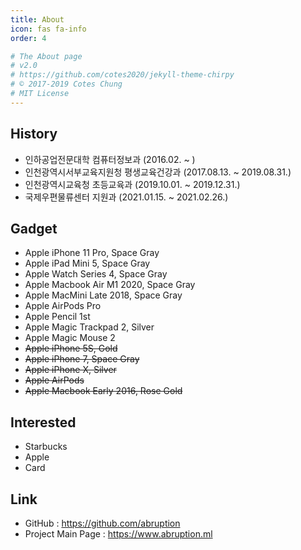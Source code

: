 ```yaml
---
title: About
icon: fas fa-info
order: 4

# The About page
# v2.0
# https://github.com/cotes2020/jekyll-theme-chirpy
# © 2017-2019 Cotes Chung
# MIT License
---
```



## History
- 인하공업전문대학 컴퓨터정보과 (2016.02. ~ )
- 인천광역시서부교육지원청 평생교육건강과 (2017.08.13. ~ 2019.08.31.)
- 인천광역시교육청 초등교육과 (2019.10.01. ~ 2019.12.31.)
- 국제우편물류센터 지원과 (2021.01.15. ~ 2021.02.26.)   

## Gadget
- Apple iPhone 11 Pro, Space Gray
- Apple iPad Mini 5, Space Gray
- Apple Watch Series 4, Space Gray
- Apple Macbook Air M1 2020, Space Gray
- Apple MacMini Late 2018, Space Gray
- Apple AirPods Pro   
- Apple Pencil 1st
- Apple Magic Trackpad 2, Silver
- Apple Magic Mouse 2
- ~~Apple iPhone 5S, Gold~~
- ~~Apple iPhone 7, Space Gray~~
- ~~Apple iPhone X, Silver~~
- ~~Apple AirPods~~
- ~~Apple Macbook Early 2016, Rose Gold~~

## Interested
- Starbucks
- Apple
- Card

## Link
- GitHub : <https://github.com/abruption>
- Project Main Page : <https://www.abruption.ml>
